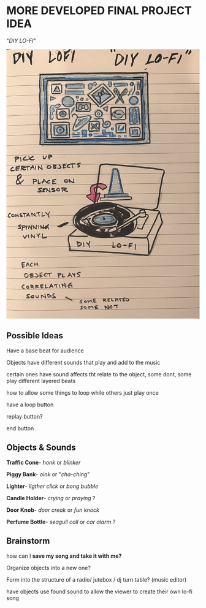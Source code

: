 # MORE DEVELOPED FINAL PROJECT IDEA

"*DIY LO-FI*"

![DIY LO-FI Sketch](Images/final%20sketch%20lofi.jpg)

## Possible Ideas

Have a base beat for audience

Objects have different sounds that play and add to the music

certain ones have sound affects tht relate to the object, some dont, some play different layered beats

how to allow some things to loop while others just play once

have a loop button

replay button?

end button

## Objects & Sounds

**Traffic Cone**- *honk* or *blinker*

**Piggy Bank**- *oink* or "*cha-ching*"

**Lighter**- *ligther click* or *bong bubble*

**Candle Holder**- *crying* or *praying* ?

**Door Knob**- *door creak* or *fun knock*

**Perfume Bottle**- *seagull call* or *car alarm* ?

## Brainstorm

how can I **save my song and take it with me?**

Organize objects into a new one?

Form into the structure of a radio/ jutebox / dj turn table? (music editor)

have objects use found sound to allow the viewer to create their own lo-fi song
